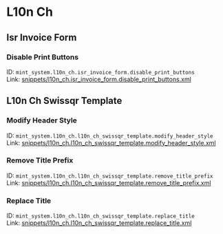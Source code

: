 # L10n Ch
## Isr Invoice Form  
### Disable Print Buttons  
ID: `mint_system.l10n_ch.isr_invoice_form.disable_print_buttons`  
Link: [snippets/l10n_ch.isr_invoice_form.disable_print_buttons.xml](https://github.com/Mint-System/Odoo-Development/tree/14.0/snippets/l10n_ch.isr_invoice_form.disable_print_buttons.xml)

## L10n Ch Swissqr Template  
### Modify Header Style  
ID: `mint_system.l10n_ch.l10n_ch_swissqr_template.modify_header_style`  
Link: [snippets/l10n_ch.l10n_ch_swissqr_template.modify_header_style.xml](https://github.com/Mint-System/Odoo-Development/tree/14.0/snippets/l10n_ch.l10n_ch_swissqr_template.modify_header_style.xml)

### Remove Title Prefix  
ID: `mint_system.l10n_ch.l10n_ch_swissqr_template.remove_title_prefix`  
Link: [snippets/l10n_ch.l10n_ch_swissqr_template.remove_title_prefix.xml](https://github.com/Mint-System/Odoo-Development/tree/14.0/snippets/l10n_ch.l10n_ch_swissqr_template.remove_title_prefix.xml)

### Replace Title  
ID: `mint_system.l10n_ch.l10n_ch_swissqr_template.replace_title`  
Link: [snippets/l10n_ch.l10n_ch_swissqr_template.replace_title.xml](https://github.com/Mint-System/Odoo-Development/tree/14.0/snippets/l10n_ch.l10n_ch_swissqr_template.replace_title.xml)


